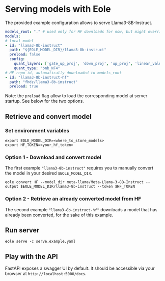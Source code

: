 # Serving models with Eole

The provided example configuration allows to serve Llama3-8B-Instruct.

```yaml
models_root: "." # used only for HF downloads for now, but might override $EOLE_MODEL_DIR at some point
models:
# local model
- id: "llama3-8b-instruct"
  path: "${EOLE_MODEL_DIR}/llama3-8b-instruct"
  preload: false
  config:
    quant_layers: ['gate_up_proj', 'down_proj', 'up_proj', 'linear_values', 'linear_query', 'linear_keys', 'final_linear']
    quant_type: "bnb_NF4"
# HF repo id, automatically downloaded to models_root
- id: "llama3-8b-instruct-hf"
  path: "fhdz/llama3-8b-instruct"
  preload: true
```

Note: the `preload` flag allow to load the corresponding model at server startup. See below for the two options.

## Retrieve and convert model

### Set environment variables

```
export EOLE_MODEL_DIR=<where_to_store_models>
export HF_TOKEN=<your_hf_token>
```

### Option 1 - Download and convert model

The first example `"llama3-8b-instruct"` requires you to manually convert the model in your desired `$EOLE_MODEL_DIR`.

```
eole convert HF --model_dir meta-llama/Meta-Llama-3-8B-Instruct --output $EOLE_MODEL_DIR/llama3-8b-instruct --token $HF_TOKEN
```

### Option 2 - Retrieve an already converted model from HF

The second example `"llama3-8b-instruct-hf"` downloads a model that has already been converted, for the sake of this example.

## Run server

```
eole serve -c serve.example.yaml
```

## Play with the API

FastAPI exposes a swagger UI by default. It should be accessible via your browser at `http://localhost:5000/docs`.